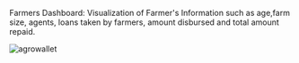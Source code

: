 Farmers Dashboard: Visualization of Farmer's Information such as age,farm size, agents, loans taken by farmers, amount disbursed and total amount repaid.

![agrowallet](https://user-images.githubusercontent.com/84006820/218100609-fadf36b8-40c9-4a7c-9f1f-421e52e90f57.png)

